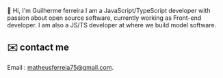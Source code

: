 

👋 Hi, I'm Guilherme ferreira I am a JavaScript/TypeScript developer with passion about open source software, currently working as  Front-end developer.
I am also a JS/TS developer at where we build model software.

## ✉️ contact me

Email : <a href="mailto:webmaster@example.com">matheusferreia75@gmail.com</a>.<br>
